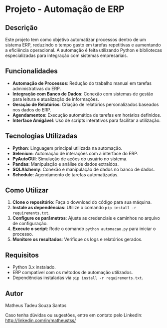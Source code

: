 <h1>Projeto - Automação de ERP</h1>

<h2>Descrição</h2>
<p>Este projeto tem como objetivo automatizar processos dentro de um sistema ERP, reduzindo o tempo gasto em tarefas repetitivas e aumentando a eficiência operacional. A automação é feita utilizando Python e bibliotecas especializadas para integração com sistemas empresariais.</p>

<h2>Funcionalidades</h2>
<ul>
    <li><strong>Automação de Processos</strong>: Redução do trabalho manual em tarefas administrativas do ERP.</li>
    <li><strong>Integração com Banco de Dados</strong>: Conexão com sistemas de gestão para leitura e atualização de informações.</li>
    <li><strong>Geração de Relatórios</strong>: Criação de relatórios personalizados baseados nos dados do ERP.</li>
    <li><strong>Agendamentos</strong>: Execução automática de tarefas em horários definidos.</li>
    <li><strong>Interface Amigável</strong>: Uso de scripts interativos para facilitar a utilização.</li>
</ul>

<h2>Tecnologias Utilizadas</h2>
<ul>
    <li><strong>Python</strong>: Linguagem principal utilizada na automação.</li>
    <li><strong>Selenium</strong>: Automação de interações com a interface do ERP.</li>
    <li><strong>PyAutoGUI</strong>: Simulação de ações do usuário no sistema.</li>
    <li><strong>Pandas</strong>: Manipulação e análise de dados extraídos.</li>
    <li><strong>SQLAlchemy</strong>: Conexão e manipulação de dados no banco de dados.</li>
    <li><strong>Schedule</strong>: Agendamento de tarefas automatizadas.</li>
</ul>

<h2>Como Utilizar</h2>
<ol>
    <li><strong>Clone o repositório</strong>: Faça o download do código para sua máquina.</li>
    <li><strong>Instale as dependências</strong>: Utilize o comando <code>pip install -r requirements.txt</code>.</li>
    <li><strong>Configure os parâmetros</strong>: Ajuste as credenciais e caminhos no arquivo de configuração.</li>
    <li><strong>Execute o script</strong>: Rode o comando <code>python automacao.py</code> para iniciar o processo.</li>
    <li><strong>Monitore os resultados</strong>: Verifique os logs e relatórios gerados.</li>
</ol>

<h2>Requisitos</h2>
<ul>
    <li>Python 3.x instalado.</li>
    <li>ERP compatível com os métodos de automação utilizados.</li>
    <li>Dependências instaladas via <code>pip install -r requirements.txt</code>.</li>
</ul>

<h2>Autor</h2>
<p>Matheus Tadeu Souza Santos</p>
<p>Caso tenha dúvidas ou sugestões, entre em contato pelo LinkedIn: <a href="http://linkedin.com/in/matheustss/" target="_blank">http://linkedin.com/in/matheustss/</a></p>
